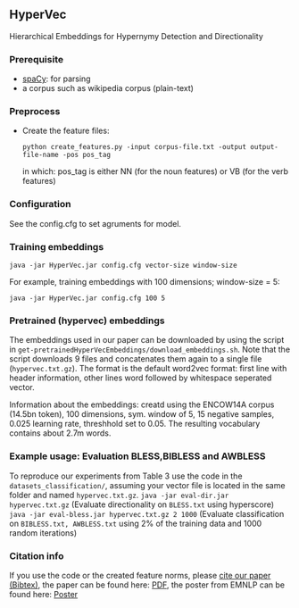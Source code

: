 ## HyperVec
Hierarchical Embeddings for Hypernymy Detection and Directionality

### Prerequisite
  - [spaCy](https://spacy.io): for parsing
  - a corpus such as wikipedia corpus (plain-text)

### Preprocess
 - Create the feature files:
 
    ```python create_features.py -input corpus-file.txt -output output-file-name -pos pos_tag```
    
    in which: pos_tag is either NN (for the noun features) or VB (for the verb features)     

### Configuration
See the config.cfg to set agruments for model.

### Training embeddings
  ```java -jar HyperVec.jar config.cfg vector-size window-size```
  
  For example, training embeddings with 100 dimensions; window-size = 5:

  ```java -jar HyperVec.jar config.cfg 100 5```
  
 ### Pretrained (hypervec) embeddings
 The embeddings used in our paper can be downloaded by using the script in `get-pretrainedHyperVecEmbeddings/download_embeddings.sh`. Note that the script downloads 9 files and concatenates them again to a single file (`hypervec.txt.gz`). The format is the default word2vec format: first line with header information, other lines word followed by whitespace seperated vector.

Information about the embeddings: creatd using the ENCOW14A corpus (14.5bn token), 100 dimensions, sym. window of 5, 15 negative samples, 0.025 learning rate, threshhold set to 0.05. The resulting vocabulary contains about 2.7m words. 
  
### Example usage: Evaluation BLESS,BIBLESS and AWBLESS
To reproduce our experiments from Table 3 use the code in the `datasets_classification/`, 
assuming your vector file is located in the same folder and named `hypervec.txt.gz`. 
  `java -jar eval-dir.jar hypervec.txt.gz` (Evaluate directionality on `BLESS.txt` using hyperscore)
  `java -jar eval-bless.jar hypervec.txt.gz 2 1000` (Evaluate classification on `BIBLESS.txt, AWBLESS.txt` using 2% of the training data and 1000 random iterations)
  

### Citation info
If you use the code or the created feature norms, please [cite our paper (Bibtex)](http://www2.ims.uni-stuttgart.de/bibliographie/entry/2811b00e1bbd503adf28648ddb737132dc67a091/), the paper can be found here: [PDF](http://www.aclweb.org/anthology/D17-1022), the poster from EMNLP can be found here: [Poster](http://www.ims.uni-stuttgart.de/institut/mitarbeiter/koepermn/publications/poster_EMNLP2017.pdf)
